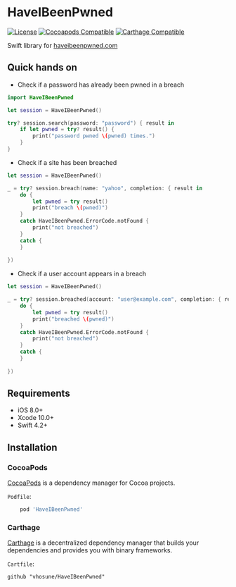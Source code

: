 # HaveIBeenPwned

[![License](https://img.shields.io/badge/license-MIT-lightgrey.svg)](https://github.com/vhosune/HaveIBeenPwned/blob/master/LICENSE)
[![Cocoapods Compatible](https://img.shields.io/badge/pods-1.0.1-blue.svg)](https://cocoapods.org/pods/HaveIBeenPwned)
[![Carthage Compatible](https://img.shields.io/badge/Carthage-compatible-4BC51D.svg?style=flat)](https://github.com/Carthage/Carthage)


Swift library for [haveibeenpwned.com](https://haveibeenpwned.com)

## Quick hands on

- Check if a password has already been pwned in a breach

```swift
import HaveIBeenPwned

let session = HaveIBeenPwned()

try? session.search(password: "password") { result in
    if let pwned = try? result() {
        print("password pwned \(pwned) times.")
    }
}

```

- Check if a site has been breached

```swift
let session = HaveIBeenPwned()

_ = try? session.breach(name: "yahoo", completion: { result in
    do {
        let pwned = try result()
        print("breach \(pwned)")
    }
    catch HaveIBeenPwned.ErrorCode.notFound {
        print("not breached")
    }
    catch {
    }
    
})
```

- Check if a user account appears in a breach

```swift
let session = HaveIBeenPwned()

_ = try? session.breached(account: "user@example.com", completion: { result in
    do {
        let pwned = try result()
        print("breached \(pwned)")
    }
    catch HaveIBeenPwned.ErrorCode.notFound {
        print("not breached")
    }
    catch {
    }
    
})

```

## Requirements

- iOS 8.0+
- Xcode 10.0+
- Swift 4.2+

## Installation

### CocoaPods

[CocoaPods](https://cocoapods.org) is a dependency manager for Cocoa projects.

`Podfile`:

```ruby
    pod 'HaveIBeenPwned'
```

### Carthage

[Carthage](https://github.com/Carthage/Carthage) is a decentralized dependency manager that builds your dependencies and provides you with binary frameworks.

`Cartfile`:

```ogdl
github "vhosune/HaveIBeenPwned"
```

